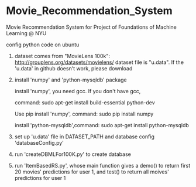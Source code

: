 Movie_Recommendation_System
===========================

Movie Recommendation System for Project of Foundations of Machine Learning @ NYU

config python code on ubuntu

1. dataset comes from "MovieLens 100k": http://grouplens.org/datasets/movielens/
dataset file is "u.data". If the 'u.data' in github doesn't work, please download

2. install 'numpy' and 'python-mysqldb' package
	
	install 'numpy', you need gcc. If you don't have gcc,

	command: sudo apt-get install build-essential python-dev
	
	Use pip install 'numpy', command: sudo pip install numpy

	install 'python-mysqldb',command: sudo apt-get install python-mysqldb

3. set up 'u.data' file in DATASET_PATH and database config 'databaseConfig.py'

4. run 'createDBMLFor100K.py' to create database 

5. run 'ItemBasedRS.py', whose main function gives a demo() to return first 20 movies' predictions for user 1, and test() to return all moives' predictions for user 1 
